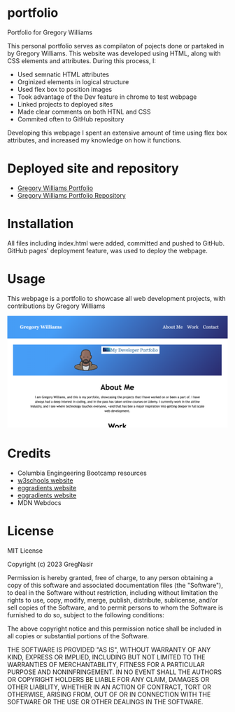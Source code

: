 # portfolio

Portfolio for Gregory Williams

This personal portfolio serves as compilaton of pojects done or partaked in by Gregory Williams. This website was developed using HTML, along with CSS elements and attributes. During this process, I:

* Used semnatic HTML attributes
* Orginized elements in logical structure
* Used flex box to position images
* Took advantage of the Dev feature in chrome to test webpage
* Linked projects to deployed sites
* Made clear comments on both HTNL and CSS
* Commited often to GitHub repository

Developing this webpage I spent an extensive amount of time using flex box attributes, and increased my knowledge on how it functions.

# Deployed site and repository

* <a href="https://gregnasir.github.io/portfolio/">Gregory Williams Portfolio</a>
* <a href="https://github.com/GregNasir/portfolio">Gregory Williams Portfolio Repository</a>

# Installation

All files including index.html were added, committed and pushed to GitHub. GitHub pages' deployment feature, was used to deploy the webpage.

# Usage

This webpage is a portfolio to showcase all web development projects, with contributions by Gregory Williams

<img src="./assets/images/portfolio-screenshot.png" alt="Portfolio"/>

# Credits

* Columbia Engingeering Bootcamp resources
* <a href="https://www.w3schools.com/">w3schools website</a>
* <a href="https://www.eggradients.com/">eggradients website</a>
* <a href="https://css-tricks.com/snippets/css/a-guide-to-flexbox/">eggradients website</a>
* MDN Webdocs

# License

MIT License

Copyright (c) 2023 GregNasir

Permission is hereby granted, free of charge, to any person obtaining a copy
of this software and associated documentation files (the "Software"), to deal
in the Software without restriction, including without limitation the rights
to use, copy, modify, merge, publish, distribute, sublicense, and/or sell
copies of the Software, and to permit persons to whom the Software is
furnished to do so, subject to the following conditions:

The above copyright notice and this permission notice shall be included in all
copies or substantial portions of the Software.

THE SOFTWARE IS PROVIDED "AS IS", WITHOUT WARRANTY OF ANY KIND, EXPRESS OR
IMPLIED, INCLUDING BUT NOT LIMITED TO THE WARRANTIES OF MERCHANTABILITY,
FITNESS FOR A PARTICULAR PURPOSE AND NONINFRINGEMENT. IN NO EVENT SHALL THE
AUTHORS OR COPYRIGHT HOLDERS BE LIABLE FOR ANY CLAIM, DAMAGES OR OTHER
LIABILITY, WHETHER IN AN ACTION OF CONTRACT, TORT OR OTHERWISE, ARISING FROM,
OUT OF OR IN CONNECTION WITH THE SOFTWARE OR THE USE OR OTHER DEALINGS IN THE
SOFTWARE.


